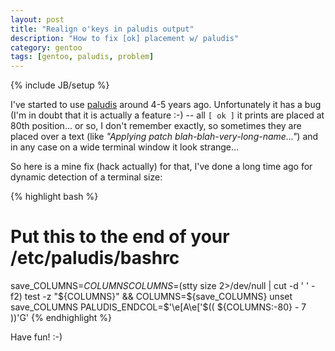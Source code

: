 ```yaml
---
layout: post
title: "Realign o'keys in paludis output"
description: "How to fix [ok] placement w/ paludis"
category: gentoo
tags: [gentoo, paludis, problem]
---
```

{% include JB/setup %}


I've started to use [paludis](http://paludis.exherbo.org) around 4-5 years ago.
Unfortunately it has a bug (I'm in doubt that it is actually a feature :-) --
all `[ ok ]` it prints are placed at 80th position... or so, I don't remember exactly,
so sometimes they are placed over a text (like _"Applying patch blah-blah-very-long-name..."_)
and in any case on a wide terminal window it look strange...

So here is a mine fix (hack actually) for that, I've done a long time ago for dynamic 
detection of a terminal size:

   {% highlight bash %}
# Put this to the end of your /etc/paludis/bashrc
save_COLUMNS=${COLUMNS}
COLUMNS=$(stty size 2>/dev/null | cut -d ' ' -f2)
test -z "${COLUMNS}" && COLUMNS=${save_COLUMNS}
unset save_COLUMNS
PALUDIS_ENDCOL=$'\e[A\e['$(( ${COLUMNS:-80} - 7 ))'G'
   {% endhighlight %}

Have fun! :-)
